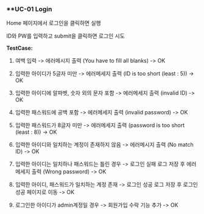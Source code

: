 ### **UC-01 Login

Home 페이지에서 로그인을 클릭하면 실행

ID와 PW를 입력하고 submit을 클릭하면 로그인 시도

**TestCase:**

1) 여백 입력 -> 에러메시지 출력 (You have to fill all blanks) -> OK

2) 입력한 아이디가 5글자 미만 -> 에러메세지 출력 (ID is too short (least : 5)) -> OK

3) 입력한 아이디에 알파벳, 숫자 외의 문자 포함 -> 에러메세지 출력 (invalid ID) -> OK

4) 입력한 패스워드에 공백 포함 -> 에러메세지 출력 (invalid password) -> OK

5) 입력한 패스워드가 8글자 미만  -> 에러메세지 출력 (password is too short (least : 8)) -> OK

6) 입력한 아이디와 일치하는 계정이 존재하지 않음 -> 에러메시지 출력 (No match ID) -> OK

7) 입력한 아이디는 일치하나 패스워드는 틀린 경우 -> 로그인 실패 로그 저장 후 에러 메세지 출력 (Wrong password) -> OK

8) 입력한 아이디, 패스워드가 일치하는 계정 존재 -> 로그인 성공 로그 저장 후 로그인 성공 페이지로 이동 -> OK

9) 로그인한 아이디가 admin계정일 경우 -> 회원가입 수락 기능 추가 -> OK







